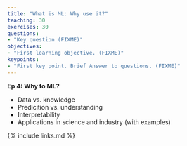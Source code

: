 ```yaml
---
title: "What is ML: Why use it?"
teaching: 30
exercises: 30
questions:
- "Key question (FIXME)"
objectives:
- "First learning objective. (FIXME)"
keypoints:
- "First key point. Brief Answer to questions. (FIXME)"
---
```

**Ep 4: Why to ML?**
- Data vs. knowledge
- Predicition vs. understanding
- Interpretability
- Applications in science and industry (with examples)

{% include links.md %}
